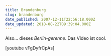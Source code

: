 ```yaml
---
title: Brandenburg
slug: brandenburg
date_published: 2007-12-11T22:56:18.000Z
date_updated: 2018-08-22T09:39:04.000Z
---
```


Also... dieses *Berlin-gerenne*. Das Video ist cool.

[youtube vFgDyfrCpAs]
